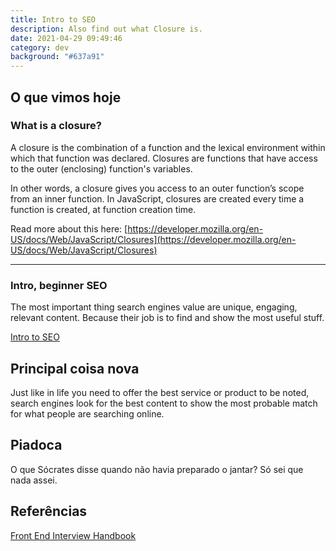 ```yaml
---
title: Intro to SEO
description: Also find out what Closure is.
date: 2021-04-29 09:49:46
category: dev
background: "#637a91"
---
```


## O que vimos hoje

### What is a closure?

A closure is the combination of a function and the lexical environment within which that function was declared. Closures are functions that have access to the outer (enclosing) function's variables.

In other words, a closure gives you access to an outer function’s scope from an inner function. In JavaScript, closures are created every time a function is created, at function creation time.

Read more about this here: [https://developer.mozilla.org/en-US/docs/Web/JavaScript/Closures](https://developer.mozilla.org/en-US/docs/Web/JavaScript/Closures)

---

### Intro, beginner SEO

The most important thing search engines value are unique, engaging, relevant content. Because their job is to find and show the most useful stuff.

[Intro to SEO](https://www.youtube.com/watch?v=stHBZGm_hMo)

## Principal coisa nova

Just like in life you need to offer the best service or product to be noted, search engines look for the best content to show the most probable match for what people are searching online.

## Piadoca

O que Sócrates disse quando não havia preparado o jantar?
Só sei que nada assei.

## Referências

[Front End Interview Handbook](https://yangshun.github.io/front-end-interview-handbook/en/javascript-questions#what-is-a-closure-and-howwhy-would-you-use-one)
